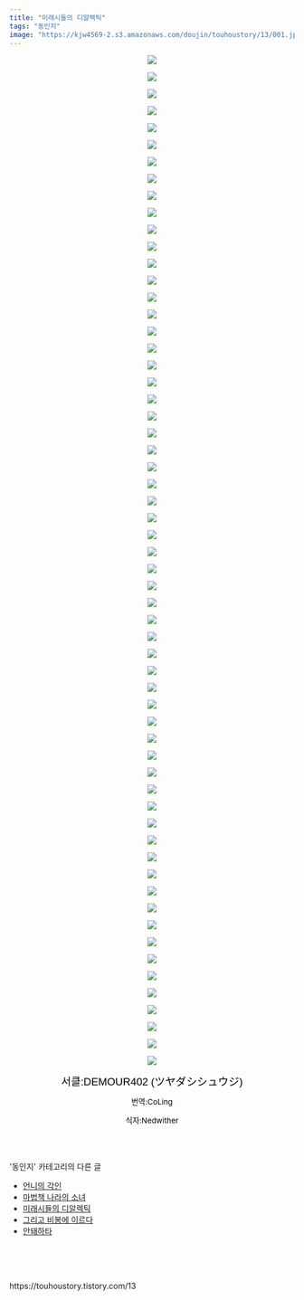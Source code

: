 ```yaml
---
title: "미래시들의 디알렉틱"
tags: "동인지"
image: "https://kjw4569-2.s3.amazonaws.com/doujin/touhoustory/13/001.jpg"
---
```

<div class="article">
<div class="tt_article_useless_p_margin"><p style="text-align: center; clear: none; float: none;"><img src="{{ site.imgserver9 }}/touhoustory/13/001.jpg"/></p><p style="text-align: center; clear: none; float: none;"><img src="{{ site.imgserver9 }}/touhoustory/13/002.png"/></p><p style="text-align: center; clear: none; float: none;"><img src="{{ site.imgserver9 }}/touhoustory/13/003.png"/></p><p style="text-align: center; clear: none; float: none;"><img src="{{ site.imgserver9 }}/touhoustory/13/004.png"/></p><p style="text-align: center; clear: none; float: none;"><img src="{{ site.imgserver9 }}/touhoustory/13/005.png"/></p><p style="text-align: center; clear: none; float: none;"><img src="{{ site.imgserver9 }}/touhoustory/13/006.png"/></p><p style="text-align: center; clear: none; float: none;"><img src="{{ site.imgserver9 }}/touhoustory/13/007.png"/></p><p style="text-align: center; clear: none; float: none;"><img src="{{ site.imgserver9 }}/touhoustory/13/008.png"/></p><p style="text-align: center; clear: none; float: none;"><img src="{{ site.imgserver9 }}/touhoustory/13/009.png"/></p><p style="text-align: center; clear: none; float: none;"><img src="{{ site.imgserver9 }}/touhoustory/13/010.png"/></p><p style="text-align: center; clear: none; float: none;"><img src="{{ site.imgserver9 }}/touhoustory/13/011.png"/></p><p style="text-align: center; clear: none; float: none;"><img src="{{ site.imgserver9 }}/touhoustory/13/012.png"/></p><p style="text-align: center; clear: none; float: none;"><img src="{{ site.imgserver9 }}/touhoustory/13/013.png"/></p><p style="text-align: center; clear: none; float: none;"><img src="{{ site.imgserver9 }}/touhoustory/13/014.png"/></p><p style="text-align: center; clear: none; float: none;"><img src="{{ site.imgserver9 }}/touhoustory/13/015.png"/></p><p style="text-align: center; clear: none; float: none;"><img src="{{ site.imgserver9 }}/touhoustory/13/016.png"/></p><p style="text-align: center; clear: none; float: none;"><img src="{{ site.imgserver9 }}/touhoustory/13/017.png"/></p><p style="text-align: center; clear: none; float: none;"><img src="{{ site.imgserver9 }}/touhoustory/13/018.png"/></p><p style="text-align: center; clear: none; float: none;"><img src="{{ site.imgserver9 }}/touhoustory/13/019.png"/></p><p style="text-align: center; clear: none; float: none;"><img src="{{ site.imgserver9 }}/touhoustory/13/020.png"/></p><p style="text-align: center; clear: none; float: none;"><img src="{{ site.imgserver9 }}/touhoustory/13/021.png"/></p><p style="text-align: center; clear: none; float: none;"><img src="{{ site.imgserver9 }}/touhoustory/13/022.png"/></p><p style="text-align: center; clear: none; float: none;"><img src="{{ site.imgserver9 }}/touhoustory/13/023.png"/></p><p style="text-align: center; clear: none; float: none;"><img src="{{ site.imgserver9 }}/touhoustory/13/024.png"/></p><p style="text-align: center; clear: none; float: none;"><img src="{{ site.imgserver9 }}/touhoustory/13/025.png"/></p><p style="text-align: center; clear: none; float: none;"><img src="{{ site.imgserver9 }}/touhoustory/13/026.png"/></p><p style="text-align: center; clear: none; float: none;"><img src="{{ site.imgserver9 }}/touhoustory/13/027.png"/></p><p style="text-align: center; clear: none; float: none;"><img src="{{ site.imgserver9 }}/touhoustory/13/028.png"/></p><p style="text-align: center; clear: none; float: none;"><img src="{{ site.imgserver9 }}/touhoustory/13/029.png"/></p><p style="text-align: center; clear: none; float: none;"><img src="{{ site.imgserver9 }}/touhoustory/13/030.png"/></p><p style="text-align: center; clear: none; float: none;"><img src="{{ site.imgserver9 }}/touhoustory/13/031.png"/></p><p style="text-align: center; clear: none; float: none;"><img src="{{ site.imgserver9 }}/touhoustory/13/032.png"/></p><p style="text-align: center; clear: none; float: none;"><img src="{{ site.imgserver9 }}/touhoustory/13/033.png"/></p><p style="text-align: center; clear: none; float: none;"><img src="{{ site.imgserver9 }}/touhoustory/13/034.png"/></p><p style="text-align: center; clear: none; float: none;"><img src="{{ site.imgserver9 }}/touhoustory/13/035.png"/></p><p style="text-align: center; clear: none; float: none;"><img src="{{ site.imgserver9 }}/touhoustory/13/036.png"/></p><p style="text-align: center; clear: none; float: none;"><img src="{{ site.imgserver9 }}/touhoustory/13/037.png"/></p><p style="text-align: center; clear: none; float: none;"><img src="{{ site.imgserver9 }}/touhoustory/13/038.png"/></p><p style="text-align: center; clear: none; float: none;"><img src="{{ site.imgserver9 }}/touhoustory/13/039.png"/></p><p style="text-align: center; clear: none; float: none;"><img src="{{ site.imgserver9 }}/touhoustory/13/040.png"/></p><p></p><p style="text-align: center; clear: none; float: none;"><img src="{{ site.imgserver9 }}/touhoustory/13/041.png"/></p><p style="text-align: center; clear: none; float: none;"><img src="{{ site.imgserver9 }}/touhoustory/13/042.png"/></p><p style="text-align: center; clear: none; float: none;"><img src="{{ site.imgserver9 }}/touhoustory/13/043.png"/></p><p style="text-align: center; clear: none; float: none;"><img src="{{ site.imgserver9 }}/touhoustory/13/044.png"/></p><p style="text-align: center; clear: none; float: none;"><img src="{{ site.imgserver9 }}/touhoustory/13/045.png"/></p><p style="text-align: center; clear: none; float: none;"><img src="{{ site.imgserver9 }}/touhoustory/13/046.png"/></p><p style="text-align: center; clear: none; float: none;"><img src="{{ site.imgserver9 }}/touhoustory/13/047.png"/></p><p style="text-align: center; clear: none; float: none;"><img src="{{ site.imgserver9 }}/touhoustory/13/048.png"/></p><p style="text-align: center; clear: none; float: none;"><img src="{{ site.imgserver9 }}/touhoustory/13/049.png"/></p><p style="text-align: center; clear: none; float: none;"><img src="{{ site.imgserver9 }}/touhoustory/13/050.png"/></p><p style="text-align: center; clear: none; float: none;"><img src="{{ site.imgserver9 }}/touhoustory/13/051.png"/></p><p style="text-align: center; clear: none; float: none;"><img src="{{ site.imgserver9 }}/touhoustory/13/052.png"/></p><p style="text-align: center; clear: none; float: none;"><img src="{{ site.imgserver9 }}/touhoustory/13/053.png"/></p><p style="text-align: center; clear: none; float: none;"><img src="{{ site.imgserver9 }}/touhoustory/13/054.png"/></p><p style="text-align: center; clear: none; float: none;"><img src="{{ site.imgserver9 }}/touhoustory/13/055.png"/></p><p style="text-align: center; clear: none; float: none;"><img src="{{ site.imgserver9 }}/touhoustory/13/056.png"/></p><p style="text-align: center; clear: none; float: none;"><img src="{{ site.imgserver9 }}/touhoustory/13/057.png"/></p><p style="text-align: center; clear: none; float: none;"><img src="{{ site.imgserver9 }}/touhoustory/13/058.png"/></p><p style="text-align: center; clear: none; float: none;"><img src="{{ site.imgserver9 }}/touhoustory/13/059.png"/></p><p style="text-align: center; clear: none; float: none;"><img src="{{ site.imgserver9 }}/touhoustory/13/060.jpg"/></p><p style="text-align: center;"><span style="background-color: rgb(242, 242, 242); color: rgb(51, 51, 51); font-family: 나눔고딕, NanumGothic, 돋움, Dotum, helvetica, sans-serif, tahoma; text-align: center; font-size: 14pt;"><span style="color: rgb(0, 0, 0); background-color: rgb(255, 255, 255);">서클:</span><span style="color: rgb(0, 0, 0); background-color: rgb(255, 255, 255);"></span><span style="color: rgb(0, 0, 0); background-color: rgb(255, 255, 255);">DEMOUR402 (ツヤダシシュウジ)</span></span><span style="font-size: 14pt;"></span><span style="font-size: 14pt; color: rgb(0, 0, 0); background-color: rgb(255, 255, 255);"></span><span style="font-size: 14pt; color: rgb(0, 0, 0); background-color: rgb(255, 255, 255);"></span><span style="font-size: 14pt; color: rgb(0, 0, 0); background-color: rgb(255, 255, 255);"></span><span style="font-size: 14pt; color: rgb(0, 0, 0); background-color: rgb(255, 255, 255);"></span><span style="font-size: 14pt; color: rgb(0, 0, 0); background-color: rgb(255, 255, 255);"></span><span style="font-size: 14pt; color: rgb(0, 0, 0); background-color: rgb(255, 255, 255);"></span><span style="font-size: 14pt; color: rgb(0, 0, 0); background-color: rgb(255, 255, 255);"></span><span style="font-size: 14pt; color: rgb(0, 0, 0); background-color: rgb(255, 255, 255);"></span><span style="font-size: 14pt; color: rgb(0, 0, 0); background-color: rgb(255, 255, 255);"></span><span style="font-size: 14pt; color: rgb(0, 0, 0); background-color: rgb(255, 255, 255);"></span><span style="font-size: 14pt; color: rgb(0, 0, 0); background-color: rgb(255, 255, 255);"></span><span style="font-size: 14pt; color: rgb(0, 0, 0); background-color: rgb(255, 255, 255);"></span><span style="font-size: 14pt; color: rgb(0, 0, 0); background-color: rgb(255, 255, 255);"></span><span style="font-size: 14pt; color: rgb(0, 0, 0); background-color: rgb(255, 255, 255);"></span><span style="font-size: 14pt; color: rgb(0, 0, 0); background-color: rgb(255, 255, 255);"></span><span style="font-size: 14pt; color: rgb(0, 0, 0); background-color: rgb(255, 255, 255);"></span><span style="font-size: 14pt; color: rgb(0, 0, 0); background-color: rgb(255, 255, 255);"></span><span style="font-size: 14pt; color: rgb(0, 0, 0); background-color: rgb(255, 255, 255);"></span><span style="font-size: 14pt; color: rgb(0, 0, 0); background-color: rgb(255, 255, 255);"></span><span style="color: rgb(0, 0, 0); background-color: rgb(255, 255, 255);"></span><br/></p><p style="text-align: center;"><span style="font-size: 14pt;"><span style="font-size: 10pt; color: rgb(0, 0, 0); background-color: rgb(255, 255, 255);">번역:CoLing</span><br/></span></p><p style="text-align: center;"><span style="font-size: 13.3333px; color: rgb(0, 0, 0); background-color: rgb(255, 255, 255);">식자:Nedwither</span></p> </div></div><br/>
<div class="tagTrail">
</div><br/>
<div class="another">
<p>'동인지' 카테고리의 다른 글</p>
<ul>
<li><a href="/touhoustory_15">언니의 각인</a></li>
<li><a href="/touhoustory_14">마법책 나라의 소녀</a></li>
<li><a href="/touhoustory_13">미래시들의 디알렉틱</a></li>
<li><a href="/touhoustory_12">그리고 비봉에 이르다</a></li>
<li><a href="/touhoustory_11">안돼하타</a></li>
</ul>
</div><br/>
<div class="cb_lstcomment">
</div><br/>
<br/>
<p id="refer">https://touhoustory.tistory.com/13</p>
<br/>
